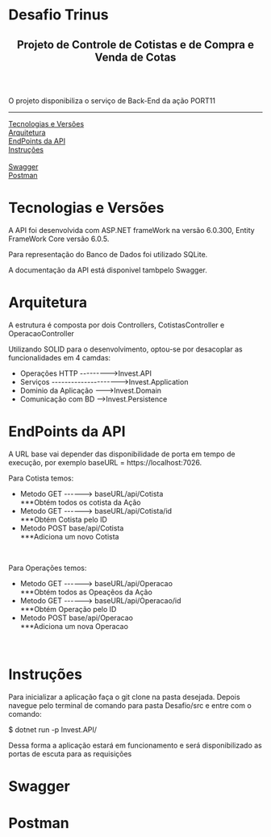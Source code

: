 # Desafio Trinus

<h2 align="center">Projeto de Controle de Cotistas e de Compra e Venda de Cotas</h2>
<br>
<br>
<p>O projeto disponibiliza o serviço de Back-End da ação PORT11</p>
<hr>

<p align="left">
  <a href="#Tecnologias e Versões"> Tecnologias e Versões </a>
  <br>
  <a href="#Arquitetura"> Arquitetura </a>
  <br>
  <a href="#EndPoints da API"> EndPoints da API </a>
  <br>
  <a href="#Instruções"> Instruções </a>
  <br>
  <br>
  <a href="#Swagger"> Swagger </a>
  <br>
  <a href="#Postman"> Postman </a>
  <br>
</p>


# Tecnologias e Versões
<p>
A API foi desenvolvida com ASP.NET frameWork na versão 6.0.300, Entity FrameWork Core versão 6.0.5.
</p>
<p>
Para representação do Banco de Dados foi utilizado SQLite.
</p>
<p>
A documentação da API está disponivel tambpelo Swagger.
</p>


# Arquitetura
<p>A estrutura é composta por dois Controllers, CotistasController e OperacaoController</p>
<p>Utilizando SOLID para o desenvolvimento, optou-se por desacoplar as funcionalidades em 4 camdas:<p>
<ul>
  <li>Operações HTTP --------->Invest.API</li>
  <li>Serviços --------------------->Invest.Application</li>
  <li>Dominio da Aplicação --->Invest.Domain</li>
  <li>Comunicação com BD -->Invest.Persistence</li>
</ul>

# EndPoints da API
A URL base vai depender das disponibilidade de porta em tempo de execução, por exemplo baseURL = https://localhost:7026.

<p>Para Cotista temos:</p>
<ul>
  <li>Metodo GET ------> baseURL/api/Cotista</li>
  ***Obtém todos os cotista da Ação
  <br>
  <li>Metodo GET ------> baseURL/api/Cotista/id</li>
  ***Obtém Cotista pelo ID
  <br>
  <li>Metodo POST base/api/Cotista</li>
  ***Adiciona um novo Cotista
 </ul>
<br>
<p>Para Operações temos:</p>
<ul>
  <li>Metodo GET ------> baseURL/api/Operacao</li>
  ***Obtém todos as Opeaçẽos da Ação
  <br>
  <li>Metodo GET ------> baseURL/api/Operacao/id</li>
  ***Obtém Operação pelo ID
  <br>
  <li>Metodo POST base/api/Operacao</li>
  ***Adiciona um nova Operacao
 </ul>
<br>

# Instruções
Para inicializar a aplicação faça o git clone na pasta desejada. Depois navegue pelo terminal de comando para pasta Desafio/src e entre com o comando: 
<p>$ dotnet run -p Invest.API/</p>
<p>Dessa forma a aplicação estará em funcionamento e será disponibilizado as portas de escuta para as requisições<p>



# Swagger

# Postman
